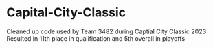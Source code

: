 # Capital-City-Classic
Cleaned up code used by Team 3482 during Captial City Classic 2023
Resulted in 11th place in qualification and 5th overall in playoffs
